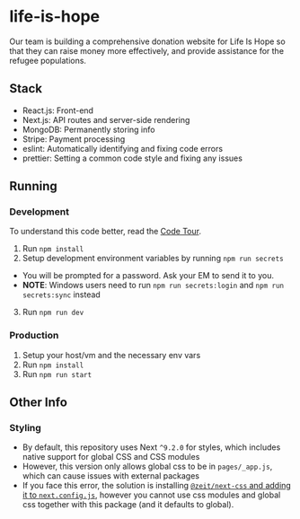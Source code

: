 # life-is-hope
Our team is building a comprehensive donation website for Life Is Hope so that they can raise money more effectively, and provide assistance for the refugee populations. 

## Stack
* React.js: Front-end
* Next.js: API routes and server-side rendering
* MongoDB: Permanently storing info
* Stripe: Payment processing
* eslint: Automatically identifying and fixing code errors
* prettier: Setting a common code style and fixing any issues

## Running

### Development
To understand this code better, read the [Code Tour](/CODETOUR.md).
1. Run `npm install`
2. Setup development environment variables by running `npm run secrets`
  - You will be prompted for a password. Ask your EM to send it to you.
  - **NOTE**: Windows users need to run `npm run secrets:login` and `npm run secrets:sync` instead
3. Run `npm run dev`

### Production
1. Setup your host/vm and the necessary env vars
2. Run `npm install`
3. Run `npm run start`

## Other Info

### Styling
- By default, this repository uses Next `^9.2.0` for styles, which includes native support for global CSS and CSS modules
- However, this version only allows global css to be in `pages/_app.js`, which can cause issues with external packages
- If you face this error, the solution is installing [`@zeit/next-css` and adding it to `next.config.js`](https://github.com/zeit/next-plugins/tree/master/packages/next-css), however you cannot use css modules and global css together with this package (and it defaults to global).